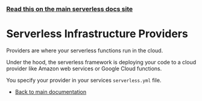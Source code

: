 <!--
title: Serverless - Infrastructure Providers
menuText: Providers
layout: Doc
-->

<!-- DOCS-SITE-LINK:START automatically generated  -->
### [Read this on the main serverless docs site](https://www.serverless.com/docs/providers/)
<!-- DOCS-SITE-LINK:END -->

# Serverless Infrastructure Providers

Providers are where your serverless functions run in the cloud.

Under the hood, the serverless framework is deploying your code to a cloud provider like Amazon web services or Google Cloud functions.

You specify your provider in your services `serverless.yml` file.

* [Back to main documentation](../README.md)
